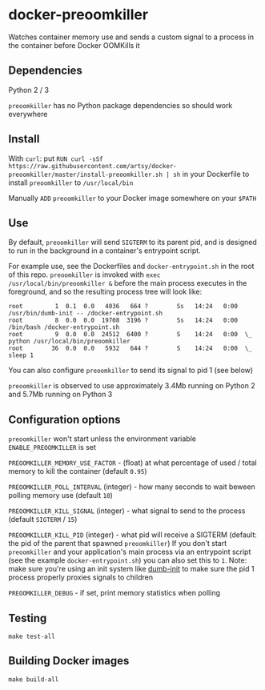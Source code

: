 # docker-preoomkiller
Watches container memory use and sends a custom signal to a process in the container before Docker OOMKills it

## Dependencies

Python 2 / 3

`preoomkiller` has no Python package dependencies so should work everywhere

## Install

With `curl`: put `RUN curl -sSf https://raw.githubusercontent.com/artsy/docker-preoomkiller/master/install-preoomkiller.sh | sh` in your Dockerfile to install `preoomkiller` to `/usr/local/bin`

Manually `ADD` `preoomkiller` to your Docker image somewhere on your `$PATH`

## Use

By default, `preoomkiller` will send `SIGTERM` to its parent pid, and is designed to run in the background in a container's entrypoint script.

For example use, see the Dockerfiles and `docker-entrypoint.sh` in the root of this repo. `preoomkiller` is invoked with `exec /usr/local/bin/preoomkiller &` before the main process executes in the foreground, and so the resulting process tree will look like:

```
root         1  0.1  0.0   4036   664 ?        Ss   14:24   0:00 /usr/bin/dumb-init -- /docker-entrypoint.sh
root         8  0.0  0.0  19708  3196 ?        Ss   14:24   0:00 /bin/bash /docker-entrypoint.sh
root         9  0.0  0.0  24512  6400 ?        S    14:24   0:00  \_ python /usr/local/bin/preoomkiller
root        36  0.0  0.0   5932   644 ?        S    14:24   0:00  \_ sleep 1
```

You can also configure `preoomkiller` to send its signal to pid 1 (see below)

`preoomkiller` is observed to use approximately 3.4Mb running on Python 2 and 5.7Mb running on Python 3

## Configuration options

`preoomkiller` won't start unless the environment variable `ENABLE_PREOOMKILLER` is set

`PREOOMKILLER_MEMORY_USE_FACTOR` - (float) at what percentage of used / total memory to kill the container (default `0.95`)

`PREOOMKILLER_POLL_INTERVAL` (integer) - how many seconds to wait beween polling memory use (default `10`)

`PREOOMKILLER_KILL_SIGNAL` (integer) - what signal to send to the process (default `SIGTERM` / `15`)

`PREOOMKILLER_KILL_PID` (integer) - what pid will receive a SIGTERM (default: the pid of the parent that spawned `preoomkiller`) If you don't start `preoomkiller` and your application's main process via an entrypoint script (see the example `docker-entrypoint.sh`) you can also set this to `1`.  Note: make sure you're using an init system like [dumb-init](https://github.com/Yelp/dumb-init) to make sure the pid 1 process properly proxies signals to children

`PREOOMKILLER_DEBUG` - if set, print memory statistics when polling

## Testing

`make test-all`

## Building Docker images

`make build-all`
